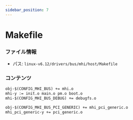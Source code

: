 ```yaml
---
sidebar_position: 7
---
```

# Makefile

### ファイル情報

- パス: `linux-v6.12/drivers/bus/mhi/host/Makefile`

### コンテンツ

```txt
obj-$(CONFIG_MHI_BUS) += mhi.o
mhi-y := init.o main.o pm.o boot.o
mhi-$(CONFIG_MHI_BUS_DEBUG) += debugfs.o

obj-$(CONFIG_MHI_BUS_PCI_GENERIC) += mhi_pci_generic.o
mhi_pci_generic-y += pci_generic.o

```
